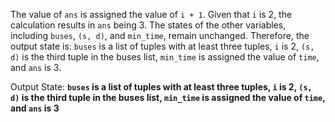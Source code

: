 The value of `ans` is assigned the value of `i + 1`. Given that `i` is 2, the calculation results in `ans` being 3. The states of the other variables, including `buses`, `(s, d)`, and `min_time`, remain unchanged. Therefore, the output state is: `buses` is a list of tuples with at least three tuples, `i` is 2, `(s, d)` is the third tuple in the buses list, `min_time` is assigned the value of `time`, and `ans` is 3.

Output State: **`buses` is a list of tuples with at least three tuples, `i` is 2, `(s, d)` is the third tuple in the buses list, `min_time` is assigned the value of `time`, and `ans` is 3**